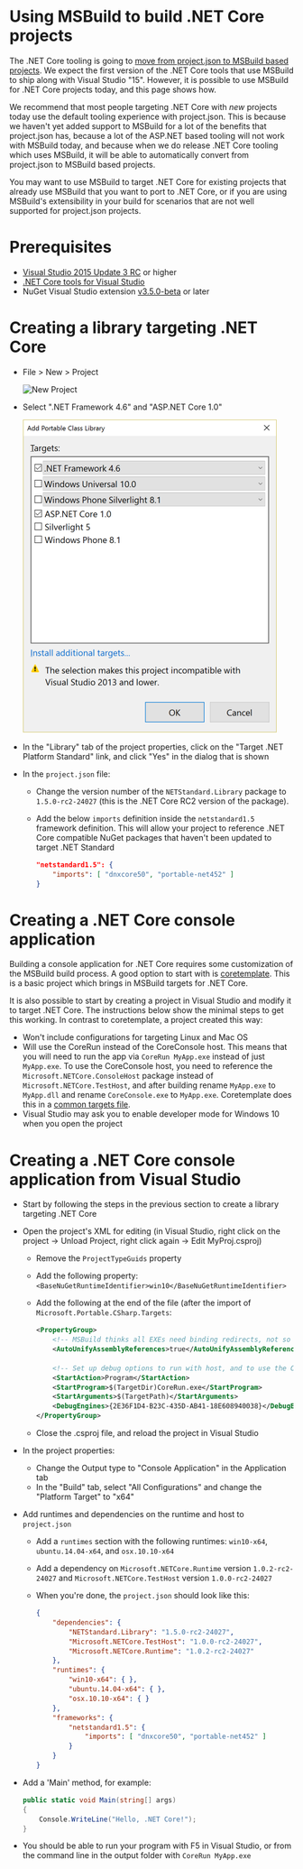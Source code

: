 Using MSBuild to build .NET Core projects
=========================================

The .NET Core tooling is going to [move from project.json to MSBuild based projects](https://blogs.msdn.microsoft.com/dotnet/2016/05/23/changes-to-project-json/).
We expect the first version of the .NET Core tools that use MSBuild to ship along with Visual Studio "15".  However, it is possible to use MSBuild for .NET Core
projects today, and this page shows how.

We recommend that most people targeting .NET Core with *new* projects today use the default tooling experience with project.json.  This is because we haven't yet added
support to MSBuild for a lot of the benefits that project.json has, because a lot of the ASP.NET based tooling will not work with MSBuild today, and because when we
do release .NET Core tooling which uses MSBuild, it will be able to automatically convert from project.json to MSBuild based projects.

You may want to use MSBuild to target .NET Core for existing projects that already use MSBuild that you want to port to .NET Core, or if you are using
MSBuild's extensibility in your build for scenarios that are not well supported for project.json projects.

Prerequisites
=============

- [Visual Studio 2015 Update 3 RC](https://www.visualstudio.com/downloads/visual-studio-prerelease-downloads#sec1) or higher
- [.NET Core tools for Visual Studio](https://www.visualstudio.com/downloads/download-visual-studio-vs)
- NuGet Visual Studio extension [v3.5.0-beta](https://dist.nuget.org/visualstudio-2015-vsix/v3.5.0-beta/NuGet.Tools.vsix) or later

Creating a library targeting .NET Core
======================================

- File > New > Project

  ![New Project](https://dotnetdocs.blob.core.windows.net/getting-started/new-project.png)

- Select ".NET Framework 4.6" and "ASP.NET Core 1.0"

  ![Portable targets dialog](pcl-targets-dialog-net46-aspnetcore10.png)

- In the "Library" tab of the project properties, click on the "Target .NET Platform Standard" link, and click "Yes" in the dialog that is shown
- In the `project.json` file:
    - Change the version number of the `NETStandard.Library` package to `1.5.0-rc2-24027` (this is the .NET Core RC2 version of the package).
    - Add the below `imports` definition inside the `netstandard1.5` framework definition.  This will allow your project to reference .NET Core compatible
      NuGet packages that haven't been updated to target .NET Standard

        ```json
        "netstandard1.5": {
            "imports": [ "dnxcore50", "portable-net452" ]
        }
        ```

Creating a .NET Core console application
========================================
Building a console application for .NET Core requires some customization of the MSBuild build process.  A good option to start with is
[coretemplate](https://github.com/mellinoe/coretemplate).  This is a basic project which brings in MSBuild targets for .NET Core.  

It is also possible to start by creating a project in Visual Studio and modify it to target .NET Core.  The instructions below show the minimal steps to get this working.
In contrast to coretemplate, a project created this way:

- Won't include configurations for targeting Linux and Mac OS
- Will use the CoreRun instead of the CoreConsole host.  This means that you will need to run the app via `CoreRun MyApp.exe` instead of just `MyApp.exe`.
To use the CoreConsole host, you need to reference the `Microsoft.NETCore.ConsoleHost` package instead of `Microsoft.NETCore.TestHost`, and after building rename `MyApp.exe`
to `MyApp.dll` and rename `CoreConsole.exe` to `MyApp.exe`.  Coretemplate does this in a [common targets file](https://github.com/mellinoe/corebuild/blob/master/coreconsole.targets).
- Visual Studio may ask you to enable developer mode for Windows 10 when you open the project

Creating a .NET Core console application from Visual Studio
===========================================================

- Start by following the steps in the previous section to create a library targeting .NET Core
- Open the project's XML for editing (in Visual Studio, right click on the project -> Unload Project, right click again -> Edit MyProj.csproj)
    - Remove the `ProjectTypeGuids` property
    - Add the following property: `<BaseNuGetRuntimeIdentifier>win10</BaseNuGetRuntimeIdentifier>`
    - Add the following at the end of the file (after the import of `Microsoft.Portable.CSharp.Targets`:

        ```xml
        <PropertyGroup>
            <!-- MSBuild thinks all EXEs need binding redirects, not so for CoreCLR! -->
            <AutoUnifyAssemblyReferences>true</AutoUnifyAssemblyReferences>

            <!-- Set up debug options to run with host, and to use the CoreCLR debug engine -->
            <StartAction>Program</StartAction>
            <StartProgram>$(TargetDir)CoreRun.exe</StartProgram>
            <StartArguments>$(TargetPath)</StartArguments>
            <DebugEngines>{2E36F1D4-B23C-435D-AB41-18E608940038}</DebugEngines>
        </PropertyGroup>
        ```

    - Close the .csproj file, and reload the project in Visual Studio
- In the project properties:
    - Change the Output type to "Console Application" in the Application tab
    - In the "Build" tab, select "All Configurations" and change the "Platform Target" to "x64"
- Add runtimes and dependencies on the runtime and host to `project.json`
    - Add a `runtimes` section with the following runtimes: `win10-x64`, `ubuntu.14.04-x64`, and `osx.10.10-x64`
    - Add a dependency on `Microsoft.NETCore.Runtime` version `1.0.2-rc2-24027` and `Microsoft.NETCore.TestHost` version `1.0.0-rc2-24027`
    - When you're done, the `project.json` should look like this:

        ```json
        {
            "dependencies": {
                "NETStandard.Library": "1.5.0-rc2-24027",
                "Microsoft.NETCore.TestHost": "1.0.0-rc2-24027",
                "Microsoft.NETCore.Runtime": "1.0.2-rc2-24027"
            },
            "runtimes": {
                "win10-x64": { },
                "ubuntu.14.04-x64": { },
                "osx.10.10-x64": { }
            },
            "frameworks": {
                "netstandard1.5": {
                    "imports": [ "dnxcore50", "portable-net452" ]
                }
            }
        }
        ```

- Add a 'Main' method, for example:

    ```C#
    public static void Main(string[] args)
    {
        Console.WriteLine("Hello, .NET Core!");
    }
    ```

- You should be able to run your program with F5 in Visual Studio, or from the command line in the output folder with `CoreRun MyApp.exe` 